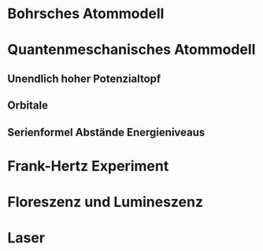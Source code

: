 # Bohrsches Atommodell

# Quantenmeschanisches Atommodell

## Unendlich hoher Potenzialtopf

## Orbitale

## Serienformel Abstände Energieniveaus

# Frank-Hertz Experiment

# Floreszenz und Lumineszenz

# Laser